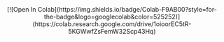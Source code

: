 <div align="center">
[![Open In Colab](https://img.shields.io/badge/Colab-F9AB00?style=for-the-badge&logo=googlecolab&color=525252)](https://colab.research.google.com/drive/1oioorEC5tR-5KGWwfZsFemW32Scp43Hq)
